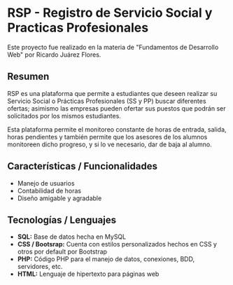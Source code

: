 # RSP - Registro de Servicio Social y Practicas Profesionales

Este proyecto fue realizado en la materia de "Fundamentos de Desarrollo Web" por Ricardo Juárez Flores.

## Resumen
RSP es una plataforma que permite a estudiantes que deseen realizar su Servicio Social o Prácticas Profesionales (SS y PP) buscar diferentes ofertas; asimismo las empresas pueden ofertar sus puestos que podrán ser solicitados por los mismos estudiantes.

Esta plataforma permite el monitoreo constante de horas de entrada, salida, horas pendientes y también permite que los asesores de los alumnos monitoreen dicho progreso, y si lo ve necesario, dar de baja al alumno.


## Características / Funcionalidades
- Manejo de usuarios
- Contabilidad de horas
- Diseño amigable y agradable
## Tecnologías / Lenguajes
- **SQL:** Base de datos hecha en MySQL
- **CSS / Bootsrap:** Cuenta con estilos personalizados hechos en CSS y otros por default por Bootstrap
- **PHP:** Código PHP para el manejo de datos, conexiones, BDD, servidores, etc.
- **HTML:** Lenguaje de hipertexto para páginas web
